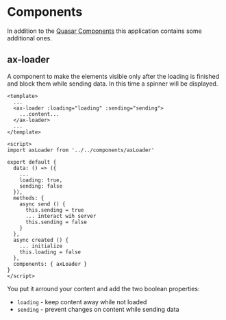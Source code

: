 # Components

In addition to the [Quasar Components](http://quasar-framework.org/components/) this application contains some additional ones.

## ax-loader

A component to make the elements visible only after the loading is finished and block them while sending data. In this time a spinner will be displayed.

    <template>
      ...
      <ax-loader :loading="loading" :sending="sending">
        ...content...
      </ax-loader>
      ...
    </template>

    <script>
    import axLoader from '../../components/axLoader'

    export default {
      data: () => ({
        ...
        loading: true,
        sending: false
      }),
      methods: {
        async send () {
          this.sending = true
          ... interact wih server
          this.sending = false
        }
      },
      async created () {
        ... initialize
        this.loading = false
      },
      components: { axLoader }
    }
    </script>

You put it arround your content and add the two boolean properties:
- `loading` - keep content away while not loaded
- `sending` - prevent changes on content while sending data

